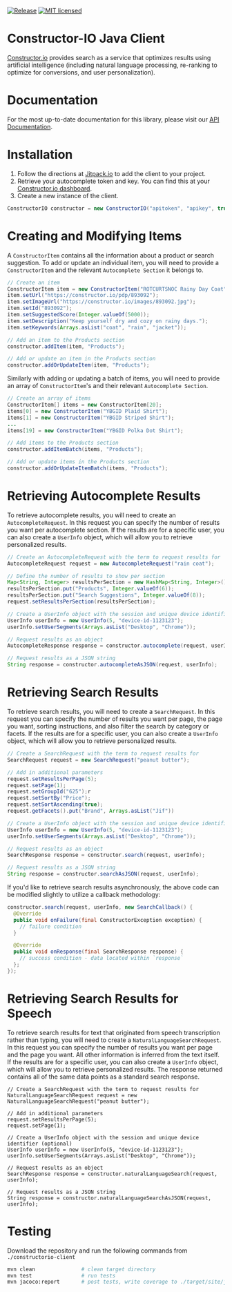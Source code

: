 [![Release](https://jitpack.io/v/Constructor-io/constructorio-java.svg)](https://jitpack.io/#Constructor-io/constructorio-java) [![MIT licensed](https://img.shields.io/badge/license-MIT-blue.svg)](https://github.com/Constructor-io/constructorio-java/blob/master/LICENSE)

# Constructor-IO Java Client
[Constructor.io](http://constructor.io/) provides search as a service that optimizes results using artificial intelligence (including natural language processing, re-ranking to optimize for conversions, and user personalization).

# Documentation
For the most up-to-date documentation for this library, please visit our [API Documentation](https://docs.constructor.io/rest-api.html?java).

# Installation
1. Follow the directions at [Jitpack.io](https://jitpack.io/#Constructor-io/constructorio-java/v5.3.3) to add the client to your project.
2. Retrieve your autocomplete token and key.  You can find this at your [Constructor.io dashboard](https://constructor.io/dashboard).
3. Create a new instance of the client.
```java
ConstructorIO constructor = new ConstructorIO("apitoken", "apikey", true, null);
```

# Creating and Modifying Items
A `ConstructorItem` contains all the information about a product or search suggestion. To add or update an individual item, you will need to provide a `ConstructorItem` and the relevant `Autocomplete Section` it belongs to.

```java
// Create an item
ConstructorItem item = new ConstructorItem("ROTCURTSNOC Rainy Day Coat");
item.setUrl("https://constructor.io/pdp/893092");
item.setImageUrl("https://constructor.io/images/893092.jpg");
item.setId("893092");
item.setSuggestedScore(Integer.valueOf(5000));
item.setDescription("Keep yourself dry and cozy on rainy days.");
item.setKeywords(Arrays.asList("coat", "rain", "jacket"));

// Add an item to the Products section
constructor.addItem(item, "Products");

// Add or update an item in the Products section
constructor.addOrUpdateItem(item, "Products");
```

Similarly with adding or updating a batch of items, you will need to provide an array of `ConstructorItem`'s and their relevant `Autocomplete Section`.
```java
// Create an array of items
ConstructorItem[] items = new ConstructorItem[20];
items[0] = new ConstructorItem("YBGID Plaid Shirt");
items[1] = new ConstructorItem("YBGID Striped Shirt");
...
items[19] = new ConstructorItem("YBGID Polka Dot Shirt");

// Add items to the Products section
constructor.addItemBatch(items, "Products");

// Add or update items in the Products section
constructor.addOrUpdateItemBatch(items, "Products");
```

# Retrieving Autocomplete Results

To retrieve autocomplete results, you will need to create an `AutocompleteRequest`. In this request you can specify the number of results you want per autocomplete section.  If the results are for a specific user, you can also create a `UserInfo` object, which will allow you to retrieve personalized results.

```java
// Create an AutocompleteRequest with the term to request results for
AutocompleteRequest request = new AutocompleteRequest("rain coat");

// Define the number of results to show per section
Map<String, Integer> resultsPerSection = new HashMap<String, Integer>();
resultsPerSection.put("Products", Integer.valueOf(6));
resultsPerSection.put("Search Suggestions", Integer.valueOf(8));
request.setResultsPerSection(resultsPerSection);

// Create a UserInfo object with the session and unique device identifier (optional)
UserInfo userInfo = new UserInfo(5, "device-id-1123123");
userInfo.setUserSegments(Arrays.asList("Desktop", "Chrome"));

// Request results as an object
AutocompleteResponse response = constructor.autocomplete(request, userInfo);

// Request results as a JSON string
String response = constructor.autocompleteAsJSON(request, userInfo);
```

# Retrieving Search Results

To retrieve search results, you will need to create a `SearchRequest`. In this request you can specify the number of results you want per page, the page you want, sorting instructions, and also filter the search by category or facets. If the results are for a specific user, you can also create a `UserInfo` object, which will allow you to retrieve personalized results.

```java
// Create a SearchRequest with the term to request results for
SearchRequest request = new SearchRequest("peanut butter");

// Add in additional parameters
request.setResultsPerPage(5);
request.setPage(1);
request.setGroupId("625");r
request.setSortBy("Price");
request.setSortAscending(true);
request.getFacets().put("Brand", Arrays.asList("Jif"))

// Create a UserInfo object with the session and unique device identifier (optional)
UserInfo userInfo = new UserInfo(5, "device-id-1123123");
userInfo.setUserSegments(Arrays.asList("Desktop", "Chrome"));

// Request results as an object
SearchResponse response = constructor.search(request, userInfo);

// Request results as a JSON string
String response = constructor.searchAsJSON(request, userInfo);
```

If you'd like to retrieve search results asynchronously, the above code can be modified slightly to utilize a callback methodology:

```java
constructor.search(request, userInfo, new SearchCallback() {
  @Override
  public void onFailure(final ConstructorException exception) {
    // failure condition
  }

  @Override
  public void onResponse(final SearchResponse response) {
    // success condition - data located within `response`
  };
});
```

# Retrieving Search Results for Speech

To retrieve search results for text that originated from speech transcription rather than typing, you will need to create a `NaturalLanguageSearchRequest`. In this request you can specify the number of results you want per page and the page you want.  All other information is inferred from the text itself.  If the results are for a specific user, you can also create a `UserInfo` object, which will allow you to retrieve personalized results.  The response returned contains all of the same data points as a standard search response.

```
// Create a SearchRequest with the term to request results for
NaturalLanguageSearchRequest request = new NaturalLanguageSearchRequest("peanut butter");

// Add in additional parameters
request.setResultsPerPage(5);
request.setPage(1);

// Create a UserInfo object with the session and unique device identifier (optional)
UserInfo userInfo = new UserInfo(5, "device-id-1123123");
userInfo.setUserSegments(Arrays.asList("Desktop", "Chrome"));

// Request results as an object
SearchResponse response = constructor.naturalLanguageSearch(request, userInfo);

// Request results as a JSON string
String response = constructor.naturalLanguageSearchAsJSON(request, userInfo);
```


# Testing
Download the repository and run the following commands from `./constructorio-client`

```bash
mvn clean               # clean target directory
mvn test                # run tests
mvn jacoco:report       # post tests, write coverage to ./target/site/jacoco
```
